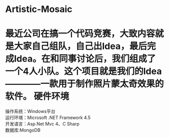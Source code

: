 Artistic-Mosaic
===============
最近公司在搞一个代码竞赛，大致内容就是大家自己组队，自己出Idea，最后完成Idea。在和同事讨论后，我们组成了一个4人小队。这个项目就是我们的Idea————一款用于制作照片蒙太奇效果的软件。
硬件环境
===============
操作系统：Windows平台<br/>
运行环境：Microsoft .NET Framework 4.5<br/>
开发语言：Asp.Net Mvc 4、C Sharp<br/>
数据库:MongoDB<br/>
